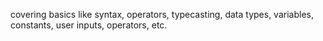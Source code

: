 covering basics like syntax, operators, typecasting, data types, variables, constants, user inputs, operators, etc.
